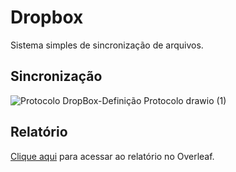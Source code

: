 # Dropbox
Sistema simples de sincronização de arquivos.

## Sincronização
![Protocolo DropBox-Definição Protocolo drawio (1)](https://github.com/Di-Ca-N/dropbox/assets/19980754/8fc00f73-0cc7-4353-905c-2605bd86ebd9)

## Relatório
[Clique aqui](https://www.overleaf.com/project/66796db280c5f4358b640353) para acessar ao relatório no Overleaf.
